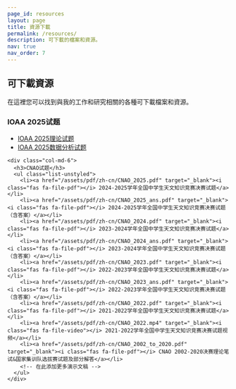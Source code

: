 ```yaml
---
page_id: resources
layout: page
title: 資源下載
permalink: /resources/
description: 可下載的檔案和資源。
nav: true
nav_order: 7
---
```


<!-- pages/resources.md -->
<div class="resources">
  <h2>可下載資源</h2>
  
  <div class="row">
    <div class="col-md-12">
      <p>在這裡您可以找到與我的工作和研究相關的各種可下載檔案和資源。</p>
    </div>
  </div>

  <div class="row mt-4">
    <div class="col-md-6">
      <h3>IOAA 2025试题</h3>
      <ul class="list-unstyled">
        <li><a href="/assets/pdf/zh-cn/IOAA_2025_Theory_zh.pdf" target="_blank"><i class="fas fa-file-pdf"></i> IOAA 2025理论试题</a></li>
        <li><a href="/assets/pdf/zh-cn/IOAA_2025_Data_zh.pdf" target="_blank"><i class="fas fa-file-pdf"></i> IOAA 2025数据分析试题</a></li>
        <!-- 在此添加更多学术论文 -->
      </ul>
    </div>
    
    <div class="col-md-6">
      <h3>CNAO试题</h3>
      <ul class="list-unstyled">
        <li><a href="/assets/pdf/zh-cn/CNAO_2025.pdf" target="_blank"><i class="fas fa-file-pdf"></i> 2024-2025学年全国中学生天文知识竞赛决赛试题</a></li>
        <li><a href="/assets/pdf/zh-cn/CNAO_2025_ans.pdf" target="_blank"><i class="fas fa-file-pdf"></i> 2024-2025学年全国中学生天文知识竞赛决赛试题（含答案）</a></li>
        <li><a href="/assets/pdf/zh-cn/CNAO_2024.pdf" target="_blank"><i class="fas fa-file-pdf"></i> 2023-2024学年全国中学生天文知识竞赛决赛试题</a></li>
        <li><a href="/assets/pdf/zh-cn/CNAO_2024_ans.pdf" target="_blank"><i class="fas fa-file-pdf"></i> 2023-2024学年全国中学生天文知识竞赛决赛试题（含答案）</a></li>
        <li><a href="/assets/pdf/zh-cn/CNAO_2023.pdf" target="_blank"><i class="fas fa-file-pdf"></i> 2022-2023学年全国中学生天文知识竞赛决赛试题</a></li>
        <li><a href="/assets/pdf/zh-cn/CNAO_2023_ans.pdf" target="_blank"><i class="fas fa-file-pdf"></i> 2022-2023学年全国中学生天文知识竞赛决赛试题（含答案）</a></li>
        <li><a href="/assets/pdf/zh-cn/CNAO_2022.pdf" target="_blank"><i class="fas fa-file-pdf"></i> 2021-2022学年全国中学生天文知识竞赛决赛试题</a></li>
        <li><a href="/assets/pdf/zh-cn/CNAO_2022.mp4" target="_blank"><i class="fas fa-file-video"></i> 2021-2022学年全国中学生天文知识竞赛决赛试题视频</a></li>
        <li><a href="/assets/pdf/zh-cn/CNAO_2002_to_2020.pdf" target="_blank"><i class="fas fa-file-pdf"></i> CNAO 2002-2020决赛理论笔试&国家集训队选拔赛试题及部分解答</a></li>
        <!-- 在此添加更多演示文稿 -->
      </ul>
    </div>
  </div>